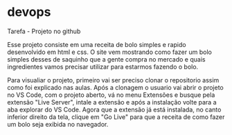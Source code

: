 # devops
Tarefa - Projeto no github

Esse projeto consiste em uma receita de bolo simples e rapido desenvolvido em html e css. 
O site vem mostrando como fazer um bolo simples desses de saquinho que a gente compra no mercado e quais ingredientes vamos precisar utilizar para estarmos fazendo o bolo. 

Para visualiar o projeto, primeiro vai ser preciso clonar o repositorio assim como foi explicado nas aulas.
Após a clonagem o usuario vai abrir o projeto no VS Code, com o projeto aberto, vá no menu Extensões e busque pela extensão "Live Server",
intale a extensão e após a instalação volte para a aba explorar do VS Code.
Agora que a extensão já está instalada, no canto inferior direito da tela, clique em "Go Live" para que a receita de como fazer um bolo seja
exibida no navegador.
